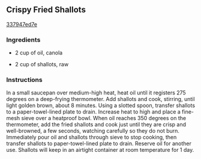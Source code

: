 ## Crispy Fried Shallots

[337947ed7e](http://cooking.nytimes.com/recipes/1014486)

### Ingredients

 - 2 cup of oil, canola

 - 2 cup of shallots, raw

### Instructions

In a small saucepan over medium-high heat, heat oil until it registers 275 degrees on a deep-frying thermometer. Add shallots and cook, stirring, until light golden brown, about 8 minutes. Using a slotted spoon, transfer shallots to a paper-towel-lined plate to drain. Increase heat to high and place a fine-mesh sieve over a heatproof bowl. When oil reaches 350 degrees on the thermometer, add the fried shallots and cook just until they are crisp and well-browned, a few seconds, watching carefully so they do not burn. Immediately pour oil and shallots through sieve to stop cooking, then transfer shallots to paper-towel-lined plate to drain. Reserve oil for another use. Shallots will keep in an airtight container at room temperature for 1 day.